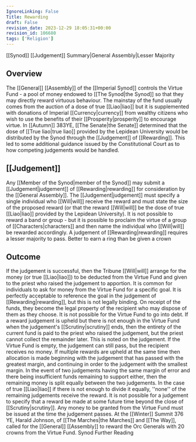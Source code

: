 ```yaml
---
IgnoreLinking: False
Title: Rewarding
draft: False
revision_date: 2023-12-29 18:05:31+00:00
revision_id: 106680
tags: ['Religion']
---
```


[[Synod]] [[Judgement]] Summary|General Assembly|Lesser Majority
## Overview
The [[General]] [[Assembly]] of the [[Imperial Synod]] controls the Virtue Fund - a pool of money endowed to [[The Synod|the Synod]] so that they may directly reward virtuous behaviour. The mainstay of the fund usually comes from the auction of a dose of true [[Liao|liao]] but it is supplemented with donations of Imperial [[Currency|currency]] from wealthy citizens who wish to use the benefits of their [[Prosperity|prosperity]] to encourage virtue. 
In [[Autumn]] 383YE, [[The Senate|the Senate]] determined that the dose of [[True liao|true liao]] provided by the Lepidean University would be distributed by the Synod through the [[Judgement]] of [[Rewarding]]. This led to some additional guidance issued by the Constitutional Court as to how competing judgements would be handled.
## [[Judgement]]
Any [[Member of the Synod|member of the Synod]] may submit a [[Judgement|judgement]] of [[Rewarding|rewarding]] for consideration by the [[General Assembly]]. The [[Judgement|judgement]] must specify a single individual who [[Will|will]] receive the reward and must state the size of the proposed reward (or that the reward [[Will|will]] be the dose of true [[Liao|liao]] provided by the Lepidean University). It is not possible to reward a band or group - but it is possible to proclaim the virtue of a group of [[Characters|characters]] and then name the individual who [[Will|will]] be rewarded accordingly.
A judgement of [[Rewarding|rewarding]] requires a lesser majority to pass.
Better to earn a ring than be given a crown
## Outcome
If the judgement is successful, then the Tribune [[Will|will]] arrange for the money (or true [[Liao|liao]]) to be deducted from the Virtue Fund and given to the priest who raised the judgement to apportion.
It is common for individuals to ask for money from the Virtue Fund for a specific goal. It is perfectly acceptable to reference the goal in the judgement of [[Rewarding|rewarding]], but this is not legally binding. On receipt of the funds, they become the legal property of the recipient who may dispose of them as they choose.
It is not possible for the Virtue Fund to go into debt. If a reward judgement is upheld but there is not enough in the Virtue Fund when the judgement's [[Scrutiny|scrutiny]] ends, then the entirety of the current fund is paid to the priest who raised the judgement, but the priest cannot collect the remainder later. This is noted on the judgement. If the Virtue Fund is empty, the judgement can still pass, but the recipient receives no money.
If multiple rewards are upheld at the same time then allocation is made beginning with the judgement that has passed with the greatest margin, and continuing in order to the judgement with the smallest margin. In the event of two judgements having the same margin of error and there being insufficient funds remaining to support either, then the remaining money is split equally between the two judgements. In the case of true [[Liao|liao]] if there is not enough to divide it equally, ''none'' of the remaining judgements receive the reward.
It is not possible for a judgement to specify that a reward be made at some future time beyond the close of [[Scrutiny|scrutiny]]. Any money to be granted from the Virtue Fund must be issued at the time the judgement passes.
At the [[Winter]] Summit 376 YE, Harald Johnson, of [[The Marches|the Marches]] and [[The Way]], called for the [[General]] [[Assembly]] to reward the Orc Generals with 20 crowns from the Virtue Fund.
Synod Further Reading